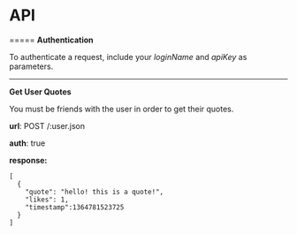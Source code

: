 # API
=====
**Authentication**

To authenticate a request, include your *loginName* and *apiKey* as parameters.
- - -
**Get User Quotes**

You must be friends with the user in order to get their quotes.

**url**: POST /:user.json

**auth**: true

**response:**

	[
	  {
		"quote": "hello! this is a quote!",
		"likes": 1,
		"timestamp":1364781523725
	  }
	]
